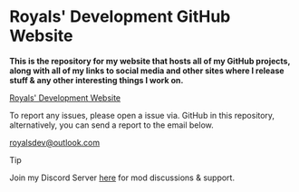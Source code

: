 # Royals' Development GitHub Website

**This is the repository for my website that hosts all of my GitHub projects, along with all of my links to social media and other sites where I release stuff & any other interesting things I work on.**

[Royals' Development Website](https://frvrroyals.github.io)

To report any issues, please open a issue via. GitHub in this repository, alternatively, you can send a report to the email below.

[royalsdev@outlook.com](mailto:royalsdev@outlook.com?subject=Royals%E2%80%99%20Development%20Website%2FGitHub%20Report)

> [!TIP]
> Join my Discord Server [here](https://discord.gg/ywwvZ66QbX) for mod discussions & support.
